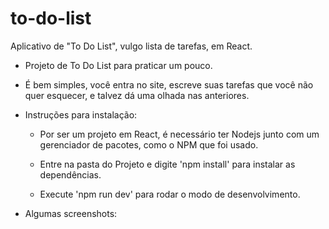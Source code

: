 # to-do-list
 Aplicativo de "To Do List", vulgo lista de tarefas, em React.

* Projeto de To Do List para praticar um pouco.

* É bem simples, você entra no site, escreve suas tarefas que você não quer esquecer, e talvez dá uma olhada nas anteriores.

* Instruções para instalação:

    - Por ser um projeto em React, é necessário ter Nodejs junto com um gerenciador de pacotes, como o NPM que foi usado.

    - Entre na pasta do Projeto e digite 'npm install' para instalar as dependências.

    - Execute 'npm run dev' para rodar o modo de desenvolvimento.

* Algumas screenshots:

